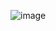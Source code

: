 ![image](https://user-images.githubusercontent.com/97434907/151709289-1436d9fb-41bc-4934-bdb2-cfee85d66528.png)
